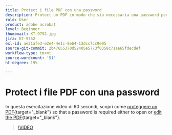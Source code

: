 ```yaml
---
title: Protect i file PDF con una password
description: Protect un PDF in modo che sia necessaria una password per aprire o modificare il PDF
role: User
product: adobe acrobat
level: Beginner
thumbnail: KT-9752.jpg
jira: KT-9752
exl-id: ae31afe3-e2e4-4e1c-8eb4-13dcc7cc9e05
source-git-commit: 2b47655370d52405e5773f0358c71aa65fdecdef
workflow-type: tm+mt
source-wordcount: '51'
ht-degree: 19%

---
```


# Protect i file PDF con una password

In questa esercitazione video di 60 secondi, scopri come [proteggere un PDF](https://www.adobe.com/it/acrobat/online/password-protect-pdf.html){target="_blank"} so that a password is required either to open or [edit the PDF](https://www.adobe.com/it/acrobat/online/pdf-editor.html){target="_blank"}.

>[!VIDEO](https://video.tv.adobe.com/v/340075?quality=12&learn=on&hidetitle=true)
